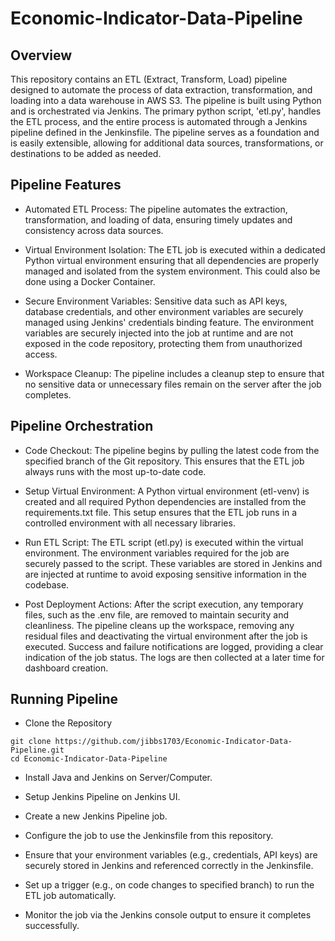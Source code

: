 # Economic-Indicator-Data-Pipeline

## Overview

This repository contains an ETL (Extract, Transform, Load) pipeline designed to automate the process of
data extraction, transformation, and loading into a data warehouse in AWS S3. The pipeline is built using
Python and is orchestrated via Jenkins. The primary python script, 'etl.py', handles the ETL process, and 
the entire process is automated through a Jenkins pipeline defined in the Jenkinsfile. The pipeline serves 
as a foundation and is easily extensible, allowing for additional data sources, transformations, or destinations
to be added as needed.


## Pipeline  Features

- Automated ETL Process: The pipeline automates the extraction, transformation, and loading of data, ensuring 
timely updates and consistency across data sources.

- Virtual Environment Isolation: The ETL job is executed within a dedicated Python virtual environment
ensuring that all dependencies are properly managed and isolated from the system environment. This could 
also be done using a Docker Container. 

- Secure Environment Variables: Sensitive data such as API keys, database credentials, and other environment 
variables are securely managed using Jenkins' credentials binding feature. The environment variables are 
securely injected into the job at runtime and are not exposed in the code repository, protecting them from
unauthorized access.

- Workspace Cleanup: The pipeline includes a cleanup step to ensure that no sensitive data or unnecessary files
remain on the server after the job completes.


## Pipeline Orchestration

- Code Checkout: The pipeline begins by pulling the latest code from the specified branch of the Git repository.
This ensures that the ETL job always runs with the most up-to-date code.

- Setup Virtual Environment: A Python virtual environment (etl-venv) is created and all required Python dependencies
are installed from the requirements.txt file. This setup ensures that the ETL job runs in a controlled environment 
with all necessary libraries.

- Run ETL Script: The ETL script (etl.py) is executed within the virtual environment. The environment variables required
for the job are securely passed to the script. These variables are stored in Jenkins and are injected at runtime to 
avoid exposing sensitive information in the codebase.

- Post Deployment Actions: After the script execution, any temporary files, such as the .env file, are removed to maintain 
security and cleanliness. The pipeline cleans up the workspace, removing any residual files and deactivating the virtual 
environment after the job is executed. Success and failure notifications are logged, providing a clear indication
of the job status. The logs are then collected at a later time for dashboard creation.


## Running Pipeline

- Clone the Repository
```
git clone https://github.com/jibbs1703/Economic-Indicator-Data-Pipeline.git
cd Economic-Indicator-Data-Pipeline
```

- Install Java and Jenkins on Server/Computer.

- Setup Jenkins Pipeline on Jenkins UI.

- Create a new Jenkins Pipeline job.

- Configure the job to use the Jenkinsfile from this repository.

- Ensure that your environment variables (e.g., credentials, API keys) are securely stored in Jenkins and referenced correctly in the Jenkinsfile.

- Set up a trigger (e.g., on code changes to specified branch) to run the ETL job automatically.

- Monitor the job via the Jenkins console output to ensure it completes successfully.

